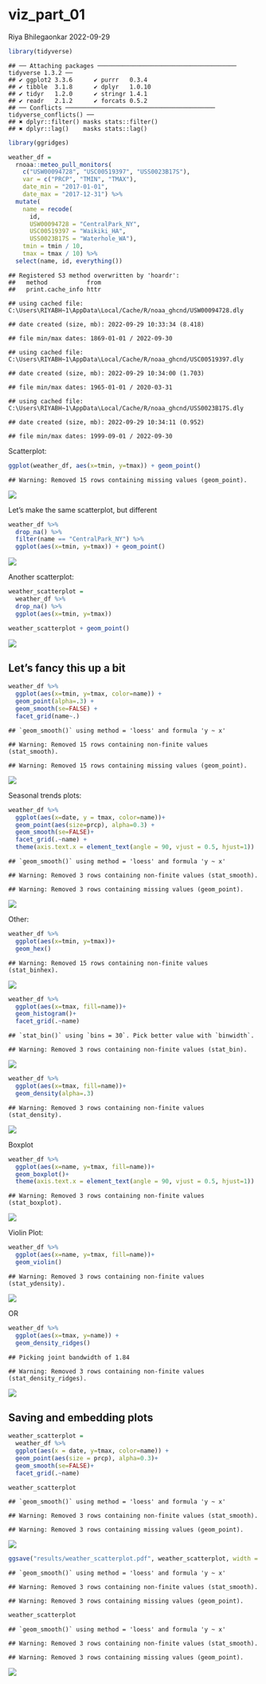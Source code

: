 viz_part_01
================
Riya Bhilegaonkar
2022-09-29

``` r
library(tidyverse)
```

    ## ── Attaching packages ─────────────────────────────────────── tidyverse 1.3.2 ──
    ## ✔ ggplot2 3.3.6      ✔ purrr   0.3.4 
    ## ✔ tibble  3.1.8      ✔ dplyr   1.0.10
    ## ✔ tidyr   1.2.0      ✔ stringr 1.4.1 
    ## ✔ readr   2.1.2      ✔ forcats 0.5.2 
    ## ── Conflicts ────────────────────────────────────────── tidyverse_conflicts() ──
    ## ✖ dplyr::filter() masks stats::filter()
    ## ✖ dplyr::lag()    masks stats::lag()

``` r
library(ggridges)
```

``` r
weather_df = 
  rnoaa::meteo_pull_monitors(
    c("USW00094728", "USC00519397", "USS0023B17S"),
    var = c("PRCP", "TMIN", "TMAX"), 
    date_min = "2017-01-01",
    date_max = "2017-12-31") %>%
  mutate(
    name = recode(
      id, 
      USW00094728 = "CentralPark_NY", 
      USC00519397 = "Waikiki_HA",
      USS0023B17S = "Waterhole_WA"),
    tmin = tmin / 10,
    tmax = tmax / 10) %>%
  select(name, id, everything())
```

    ## Registered S3 method overwritten by 'hoardr':
    ##   method           from
    ##   print.cache_info httr

    ## using cached file: C:\Users\RIYABH~1\AppData\Local/Cache/R/noaa_ghcnd/USW00094728.dly

    ## date created (size, mb): 2022-09-29 10:33:34 (8.418)

    ## file min/max dates: 1869-01-01 / 2022-09-30

    ## using cached file: C:\Users\RIYABH~1\AppData\Local/Cache/R/noaa_ghcnd/USC00519397.dly

    ## date created (size, mb): 2022-09-29 10:34:00 (1.703)

    ## file min/max dates: 1965-01-01 / 2020-03-31

    ## using cached file: C:\Users\RIYABH~1\AppData\Local/Cache/R/noaa_ghcnd/USS0023B17S.dly

    ## date created (size, mb): 2022-09-29 10:34:11 (0.952)

    ## file min/max dates: 1999-09-01 / 2022-09-30

Scatterplot:

``` r
ggplot(weather_df, aes(x=tmin, y=tmax)) + geom_point()
```

    ## Warning: Removed 15 rows containing missing values (geom_point).

![](viz_part_01_files/figure-gfm/unnamed-chunk-3-1.png)<!-- -->

Let’s make the same scatterplot, but different

``` r
weather_df %>%
  drop_na() %>%
  filter(name == "CentralPark_NY") %>%
  ggplot(aes(x=tmin, y=tmax)) + geom_point()
```

![](viz_part_01_files/figure-gfm/unnamed-chunk-4-1.png)<!-- -->

Another scatterplot:

``` r
weather_scatterplot =
  weather_df %>%
  drop_na() %>%
  ggplot(aes(x=tmin, y=tmax))

weather_scatterplot + geom_point()
```

![](viz_part_01_files/figure-gfm/unnamed-chunk-5-1.png)<!-- -->

## Let’s fancy this up a bit

``` r
weather_df %>%
  ggplot(aes(x=tmin, y=tmax, color=name)) +
  geom_point(alpha=.3) +
  geom_smooth(se=FALSE) + 
  facet_grid(name~.)
```

    ## `geom_smooth()` using method = 'loess' and formula 'y ~ x'

    ## Warning: Removed 15 rows containing non-finite values (stat_smooth).

    ## Warning: Removed 15 rows containing missing values (geom_point).

![](viz_part_01_files/figure-gfm/unnamed-chunk-6-1.png)<!-- -->

Seasonal trends plots:

``` r
weather_df %>%
  ggplot(aes(x=date, y = tmax, color=name))+
  geom_point(aes(size=prcp), alpha=0.3) + 
  geom_smooth(se=FALSE)+
  facet_grid(.~name) +
  theme(axis.text.x = element_text(angle = 90, vjust = 0.5, hjust=1))
```

    ## `geom_smooth()` using method = 'loess' and formula 'y ~ x'

    ## Warning: Removed 3 rows containing non-finite values (stat_smooth).

    ## Warning: Removed 3 rows containing missing values (geom_point).

![](viz_part_01_files/figure-gfm/unnamed-chunk-7-1.png)<!-- -->

Other:

``` r
weather_df %>%
  ggplot(aes(x=tmin, y=tmax))+
  geom_hex()
```

    ## Warning: Removed 15 rows containing non-finite values (stat_binhex).

![](viz_part_01_files/figure-gfm/unnamed-chunk-8-1.png)<!-- -->

``` r
weather_df %>%
  ggplot(aes(x=tmax, fill=name))+
  geom_histogram()+
  facet_grid(.~name)
```

    ## `stat_bin()` using `bins = 30`. Pick better value with `binwidth`.

    ## Warning: Removed 3 rows containing non-finite values (stat_bin).

![](viz_part_01_files/figure-gfm/unnamed-chunk-9-1.png)<!-- -->

``` r
weather_df %>%
  ggplot(aes(x=tmax, fill=name))+
  geom_density(alpha=.3)
```

    ## Warning: Removed 3 rows containing non-finite values (stat_density).

![](viz_part_01_files/figure-gfm/unnamed-chunk-10-1.png)<!-- -->

Boxplot

``` r
weather_df %>%
  ggplot(aes(x=name, y=tmax, fill=name))+
  geom_boxplot()+
  theme(axis.text.x = element_text(angle = 90, vjust = 0.5, hjust=1))
```

    ## Warning: Removed 3 rows containing non-finite values (stat_boxplot).

![](viz_part_01_files/figure-gfm/unnamed-chunk-11-1.png)<!-- -->

Violin Plot:

``` r
weather_df %>%
  ggplot(aes(x=name, y=tmax, fill=name))+
  geom_violin()
```

    ## Warning: Removed 3 rows containing non-finite values (stat_ydensity).

![](viz_part_01_files/figure-gfm/unnamed-chunk-12-1.png)<!-- -->

OR

``` r
weather_df %>%
  ggplot(aes(x=tmax, y=name)) +
  geom_density_ridges()
```

    ## Picking joint bandwidth of 1.84

    ## Warning: Removed 3 rows containing non-finite values (stat_density_ridges).

![](viz_part_01_files/figure-gfm/unnamed-chunk-13-1.png)<!-- -->

## Saving and embedding plots

``` r
weather_scatterplot = 
  weather_df %>%
  ggplot(aes(x = date, y=tmax, color=name)) +
  geom_point(aes(size = prcp), alpha=0.3)+
  geom_smooth(se=FALSE)+
  facet_grid(.~name)

weather_scatterplot
```

    ## `geom_smooth()` using method = 'loess' and formula 'y ~ x'

    ## Warning: Removed 3 rows containing non-finite values (stat_smooth).

    ## Warning: Removed 3 rows containing missing values (geom_point).

![](viz_part_01_files/figure-gfm/unnamed-chunk-14-1.png)<!-- -->

``` r
ggsave("results/weather_scatterplot.pdf", weather_scatterplot, width = 8, height =5)
```

    ## `geom_smooth()` using method = 'loess' and formula 'y ~ x'

    ## Warning: Removed 3 rows containing non-finite values (stat_smooth).

    ## Warning: Removed 3 rows containing missing values (geom_point).

``` r
weather_scatterplot
```

    ## `geom_smooth()` using method = 'loess' and formula 'y ~ x'

    ## Warning: Removed 3 rows containing non-finite values (stat_smooth).

    ## Warning: Removed 3 rows containing missing values (geom_point).

![](viz_part_01_files/figure-gfm/unnamed-chunk-16-1.png)<!-- -->
